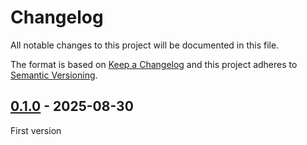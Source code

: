 # Changelog
All notable changes to this project will be documented in this file.

The format is based on [Keep a Changelog](https://keepachangelog.com/)
and this project adheres to [Semantic Versioning](https://semver.org/).

## [0.1.0] - 2025-08-30
First version

[0.1.0]: https://example.com/releases/tag/v0.1.0
